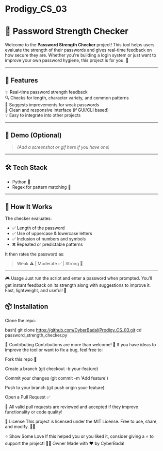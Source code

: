 # Prodigy_CS_03
# 🔐 Password Strength Checker

Welcome to the **Password Strength Checker** project! This tool helps users evaluate the strength of their passwords and gives real-time feedback on how secure they are. Whether you're building a login system or just want to improve your own password hygiene, this project is for you. 💪

---

## 🚀 Features

✨ Real-time password strength feedback  
🔍 Checks for length, character variety, and common patterns  
🧠 Suggests improvements for weak passwords  
📱 Clean and responsive interface (if GUI/CLI based)  
💡 Easy to integrate into other projects  

---

## 📸 Demo (Optional)

> *(Add a screenshot or gif here if you have one)*

---

## 🛠️ Tech Stack

- Python 🐍 
- Regex for pattern matching 🔢


---

## 🧩 How It Works

The checker evaluates:
- ✅ Length of the password
- ✅ Use of uppercase & lowercase letters
- ✅ Inclusion of numbers and symbols
- ❌ Repeated or predictable patterns

It then rates the password as:
> Weak ⚠️ | Moderate ✅ | Strong 💪

---
🎮 Usage
Just run the script and enter a password when prompted.
You’ll get instant feedback on its strength along with suggestions to improve it.
Fast, lightweight, and useful! 🚀

## 📦 Installation

Clone the repo:

bash[
git clone https://github.com/CyberBadal/Prodigy_CS_03.git
cd password_strength_checker.py

🤝 Contributing
Contributions are more than welcome! 🙌
If you have ideas to improve the tool or want to fix a bug, feel free to:

Fork this repo 🍴

Create a branch (git checkout -b your-feature)

Commit your changes (git commit -m 'Add feature')

Push to your branch (git push origin your-feature)

Open a Pull Request ✅

🔄 All valid pull requests are reviewed and accepted if they improve functionality or code quality!

📝 License
This project is licensed under the MIT License.
Free to use, share, and modify. 🧑‍💻

⭐ Show Some Love
If this helped you or you liked it, consider giving a ⭐ to support the project!
🧑‍💼 Owner
Made with ❤️ by CyberBadal
